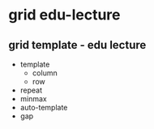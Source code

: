# grid edu-lecture
grid template - edu lecture
-----------------------------------------------------------------
- template
  - column
  - row
- repeat
- minmax
- auto-template
- gap
